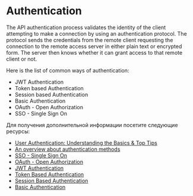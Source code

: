 # Authentication

The API authentication process validates the identity of the client attempting to make a connection by using an authentication protocol. The protocol sends the credentials from the remote client requesting the connection to the remote access server in either plain text or encrypted form. The server then knows whether it can grant access to that remote client or not.

Here is the list of common ways of authentication:

- JWT Authentication
- Token based Authentication
- Session based Authentication
- Basic Authentication
- OAuth - Open Authorization
- SSO - Single Sign On

Для получения дополнительной информации посетите следующие ресурсы:

- [User Authentication: Understanding the Basics & Top Tips](https://swoopnow.com/user-authentication/)
- [An overview about authentication methods](https://betterprogramming.pub/how-do-you-authenticate-mate-f2b70904cc3a)
- [SSO - Single Sign On](https://roadmap.sh/guides/sso)
- [OAuth - Open Authorization](https://roadmap.sh/guides/oauth)
- [JWT Authentication](https://roadmap.sh/guides/jwt-authentication)
- [Token Based Authentication](https://roadmap.sh/guides/token-authentication)
- [Session Based Authentication](https://roadmap.sh/guides/session-authentication)
- [Basic Authentication](https://roadmap.sh/guides/basic-authentication)
